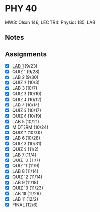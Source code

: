 # PHY 40
MW3: Olson 146, LEC
TR4: Physics 185, LAB
## Notes
## Assignments
- [x] [LAB 1](../assignments/code/phy40_lab1.ipynb) (9/23)
- [x] QUIZ 1 (9/28)
- [x] LAB 2 (9/30)
- [x] QUIZ 2 (10/3)
- [x] LAB 3 (10/7)
- [x] QUIZ 3 (10/10)
- [x] QUIZ 4 (10/12)
- [x] LAB 4 (10/14)
- [x] QUIZ 5 (10/17)
- [x] QUIZ 6 (10/19)
- [x] LAB 5 (10/21)
- [x] MIDTERM (10/24)
- [x] QUIZ 7 (10/26)
- [x] LAB 6 (10/28)
- [x] QUIZ 8 (10/31)
- [x] QUIZ 9 (11/2)
- [x] LAB 7 (11/4)
- [x] QUIZ 10 (11/7)
- [x] QUIZ 11 (11/9)
- [x] LAB 8 (11/14)
- [x] QUIZ 12 (11/14)
- [x] LAB 9 (11/18)
- [x] QUIZ 13 (11/23)
- [x] LAB 10 (11/29)
- [x] LAB 11 (12/2)
- [x] FINAL (12/6)